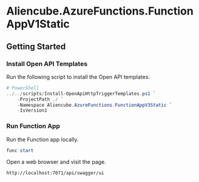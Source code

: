 # Aliencube.AzureFunctions.FunctionAppV1Static #

## Getting Started ##

### Install Open API Templates ###

Run the following script to install the Open API templates:

```powershell
# PowerShell
../../scripts/Install-OpenApiHttpTriggerTemplates.ps1 `
    -ProjectPath ./ `
    -Namespace Aliencube.AzureFunctions.FunctionAppV3Static `
    -IsVersion1
```


### Run Function App ###

Run the Function app locally.

```powershell
func start
```

Open a web browser and visit the page.

```txt
http://localhost:7071/api/swagger/ui
```
